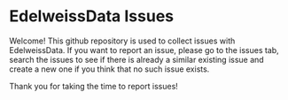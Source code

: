 # EdelweissData Issues

Welcome! This github repository is used to collect issues with EdelweissData. If you want to report an issue, please go to the issues tab, search the issues to see if there is already a similar existing issue and create a new one if you think that no such issue exists.

Thank you for taking the time to report issues!
